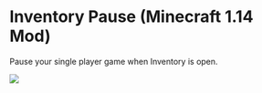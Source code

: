 # Inventory Pause (Minecraft 1.14 Mod)

Pause your single player game when Inventory is open.

![](https://media.giphy.com/media/mCJQCNkacCMGpUDj3h/giphy.gif)
